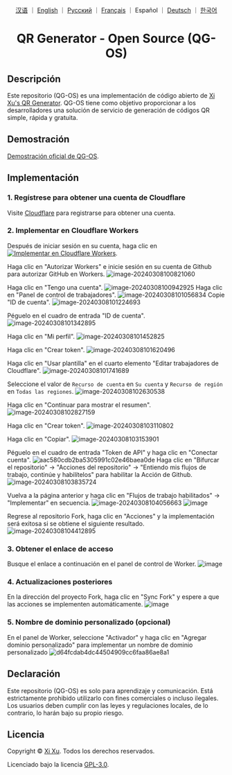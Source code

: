 <div align="center">

<a href="README_ZH.md">汉语</a> ｜ <a href="/README.md">English</a> ｜ <a href="README_RU.md">Русский</a> ｜ <a href="README_FR.md">Français</a> ｜ Español ｜ <a href="README_DE.md">Deutsch</a> ｜ <a href="README_KO.md">한국어</a>

# QR Generator - Open Source (QG-OS)

</div>

## Descripción

Este repositorio (QG-OS) es una implementación de código abierto de [Xi Xu's QR Generator](https://qr.xi-xu.me). QG-OS tiene como objetivo proporcionar a los desarrolladores una solución de servicio de generación de códigos QR simple, rápida y gratuita.

## Demostración

[Demostración oficial de QG-OS](https://qg-os.xi-xu.me).

## Implementación

### 1. Regístrese para obtener una cuenta de Cloudflare

Visite [Cloudflare](https://dash.cloudflare.com/sign-up) para registrarse para obtener una cuenta.

### 2. Implementar en Cloudflare Workers

Después de iniciar sesión en su cuenta, haga clic en [![Implementar en Cloudflare Workers](https://deploy.workers.cloudflare.com/button)](https://deploy.workers.cloudflare.com/?url=https://github.com/xixu-me/QR-Generator).

Haga clic en "Autorizar Workers" e inicie sesión en su cuenta de Github para autorizar GitHub en Workers.
![image-20240308100821060](https://github.com/Harry-zklcdc/go-proxy-bingai/assets/21104213/241edb52-b1ef-4a2c-8525-bfa3d148391b)

Haga clic en "Tengo una cuenta".
![image-20240308100942925](https://github.com/Harry-zklcdc/go-proxy-bingai/assets/21104213/219fc538-e412-4a52-913c-6c4878d50325) Haga clic en "Panel de control de trabajadores".
![image-20240308101056834](https://github.com/Harry-zklcdc/go-proxy-bingai/assets/21104213/4b4a96be-90b3-40cc-9b50-b214980f2ab2) Copie "ID de cuenta".
![image-20240308101224693](https://github.com/Harry-zklcdc/go-proxy-bingai/assets/21104213/da6f8b64-f6e1-40c0-b812-54f86d8b97c0)

Péguelo en el cuadro de entrada "ID de cuenta".
![image-20240308101342895](https://github.com/Harry-zklcdc/go-proxy-bingai/assets/21104213/4df45a68-855f-4acd-a9be-6d0da63a49a5)

Haga clic en "Mi perfil".
![image-20240308101452825](https://github.com/Harry-zklcdc/go-proxy-bingai/assets/21104213/4d21f38a-f313-4d66-baf9-83ce1df93f02)

Haga clic en "Crear token".
![image-20240308101620496](https://github.com/Harry-zklcdc/go-proxy-bingai/assets/21104213/41e82d1b-27ea-44a0-8cfe-ae66233544ad)

Haga clic en "Usar plantilla" en el cuarto elemento "Editar trabajadores de Cloudflare".
![image-20240308101741689](https://github.com/Harry-zklcdc/go-proxy-bingai/assets/21104213/3974817c-2787-4148-95f9-96f58ef78aee)

Seleccione el valor de `Recurso de cuenta` en `Su cuenta` y `Recurso de región` en `Todas las regiones`.
![image-20240308102630538](https://github.com/Harry-zklcdc/go-proxy-bingai/assets/21104213/cd20fa0a-b75d-489d-85c0-49a063abea8a)

Haga clic en "Continuar para mostrar el resumen".
![image-20240308102827159](https://github.com/Harry-zklcdc/go-proxy-bingai/assets/21104213/9d91e08b-743b-476a-b74e-5b2f46b97ac2)

Haga clic en "Crear token".
![image-20240308103110802](https://github.com/Harry-zklcdc/go-proxy-bingai/assets/21104213/db6cde35-cf88-4fde-a58a-d3b204dabc17)

Haga clic en "Copiar".
![image-20240308103153901](https://github.com/Harry-zklcdc/go-proxy-bingai/assets/21104213/0309e295-d77a-4d27-918e-706e2169347f)

Péguelo en el cuadro de entrada "Token de API" y haga clic en "Conectar cuenta".
![aac580cdb2ba5305991c02e46baea0de](https://github.com/Harry-zklcdc/go-proxy-bingai/assets/21104213/eb3bb593-13df-4a67-976d-4fbb5f369e51) Haga clic en "Bifurcar el repositorio" -> "Acciones del repositorio" -> "Entiendo mis flujos de trabajo, continúe y habilítelos" para habilitar la Acción de Github.
![image-20240308103835724](https://github.com/Harry-zklcdc/go-proxy-bingai/assets/21104213/a0d89011-edb5-4622-9bb0-c40f6420e936)

Vuelva a la página anterior y haga clic en "Flujos de trabajo habilitados" -> "Implementar" en secuencia.
![image-20240308104056663](https://github.com/Harry-zklcdc/go-proxy-bingai/assets/21104213/d29844b4-6eda-4da1-984c-3f4507e1c213)
![image](https://github.com/Harry-zklcdc/go-proxy-bingai/assets/21104213/63691c2a-b26d-48cd-9c42-6fd74e44694b)

Regrese al repositorio Fork, haga clic en "Acciones" y la implementación será exitosa si se obtiene el siguiente resultado.
![image-20240308104412895](https://github.com/Harry-zklcdc/go-proxy-bingai/assets/21104213/ae35e302-c3cf-4662-badb-926b56b19565)

### 3. Obtener el enlace de acceso

Busque el enlace a continuación en el panel de control de Worker.
![image](https://github.com/Harry-zklcdc/go-proxy-bingai/assets/21104213/8fef9dd4-285e-414a-9237-5378e981b96c)

### 4. Actualizaciones posteriores

En la dirección del proyecto Fork, haga clic en "Sync Fork" y espere a que las acciones se implementen automáticamente.
![image](https://github.com/Harry-zklcdc/go-proxy-bingai/assets/21104213/16ca803a-fe4b-431e-97b0-f04b8a217220)

### 5. Nombre de dominio personalizado (opcional)

En el panel de Worker, seleccione "Activador" y haga clic en "Agregar dominio personalizado" para implementar un nombre de dominio personalizado
![d64fcdab4dc44504909cc6faa86ae8a1](https://github.com/Harry-zklcdc/go-proxy-bingai/assets/21104213/6f0de2c5-1dd4-4801-b163-6d485836c73d)

## Declaración

Este repositorio (QG-OS) es solo para aprendizaje y comunicación. Está estrictamente prohibido utilizarlo con fines comerciales o incluso ilegales. Los usuarios deben cumplir con las leyes y regulaciones locales, de lo contrario, lo harán bajo su propio riesgo.

## Licencia

Copyright &copy; [Xi Xu](https://xi-xu.me). Todos los derechos reservados.

Licenciado bajo la licencia [GPL-3.0](https://github.com/xixu-me/QR-Generator/blob/main/LICENSE).
